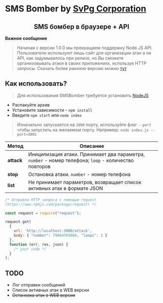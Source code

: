 <h1>
  <br>
  <br>
  SMS Bomber by <a href='https://t.me/svpgcorporation'>SvPg Corporation</a>
  <br>
</h1>

<h2 align="center">SMS бомбер в браузере + API</h2>

**Важное сообщение**
> Начиная с версии 1.0.0 мы прекращаем поддержку Node.JS API. Пользователи используют лишь сайт для организации атак а не API, как задумывалось при релизе, но Вы сможете организовывать атаки в своих приложениях, используя HTTP запросы. Скачать более раннюю версию можно [тут](https://github.com/shketov/bomber-api/releases/)

## Как использовать?

> Для использования SMSBomber требуется установить [NodeJS](https://nodejs.org/en/)
  * Распакуйте архив
  * Установите зависимости - `npm install`
  * Введите `npm start` или `node index`
   > Изначально запускается на `3000` порту, используйте флаг `--port` чтобы запустить на желаемом порту. Например: `node index.js --port=3001`
   
   

| Метод      | Описание                                                                                             |
| ---------- | ---------------------------------------------------------------------------------------------------- |
| **attack** | Иницилизация атаки. Принимает два параметра, `number` - номер телефона; `loop` - количество повторов |
| **stop**   | Остановка атаки. `number` - номер телефона                                                           |
| **list**   | Не принимает параметров, возвращает список активных атак в формате JSON 

```js
/* Отправка HTTP запроса с помощью request
(https://www.npmjs.com/package/request) */

const request = require("request");

request.get(
  {
    url: 'http://localhost:3000/attack',
    body: { "number": 79864765066, "loops": 1 }
  },
  function (err, res, json) {
    /* your code */
  }
);
```

  ## TODO
  
   * Лог отправки сообщений
   * Список активных атак в WEB версии
   * ~~Остановка атак в WEB версии~~
